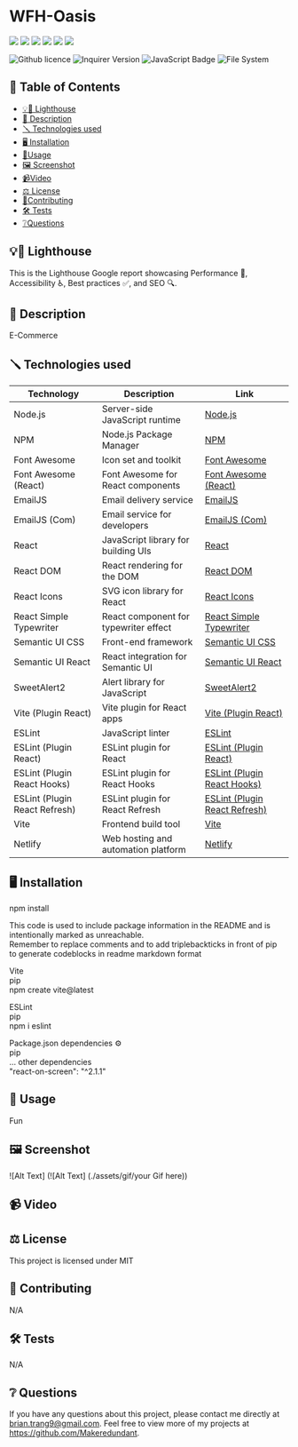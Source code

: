 # WFH-Oasis
![](https://forthebadge.com/images/badges/built-with-love.svg)
![](https://forthebadge.com/images/badges/uses-html.svg)
![](https://forthebadge.com/images/badges/made-with-javascript.svg)
![](https://forthebadge.com/images/badges/contains-cat-gifs.svg)
![](https://forthebadge.com/images/badges/powered-by-electricity.svg)
![](https://forthebadge.com/images/badges/makes-people-smile.svg)

![Github licence](http://img.shields.io/badge/license-MIT-blue.svg)
![Inquirer Version](https://img.shields.io/badge/Inquirer-8.2.4-blue.svg)
![JavaScript Badge](https://img.shields.io/badge/JavaScript-100%25-yellow.svg)
![File System](https://img.shields.io/badge/File%20System-Implemented-green.svg)

## 📓 Table of Contents
- [💡🏡 Lighthouse](#-lighthouse)
- [📄 Description](#-description)
- [🪛 Technologies used](#-technologies-used)
- [🖥️ Installation](#️installation)
- [💬Usage](#usage)
- [🖼️ Screenshot](#%EF%B8%8FScreenshot)
- [📹Video](#video)
- [⚖️ License](#️license)
- [🤝Contributing](#contributing)
- [🛠️ Tests](#️tests)
- [❔Questions](#questions)

## 💡🏡 Lighthouse
This is the Lighthouse Google report showcasing Performance 🚀, Accessibility ♿️, Best practices ✅, and SEO 🔍.

## 📄 Description 
E-Commerce

## 🪛 Technologies used 
| Technology              | Description                           | Link                                       |
|-------------------------|---------------------------------------|--------------------------------------------|
| Node.js                 | Server-side JavaScript runtime         | [Node.js](https://nodejs.org/)             |
| NPM                     | Node.js Package Manager               | [NPM](https://www.npmjs.com/)             |
| Font Awesome            | Icon set and toolkit                  | [Font Awesome](https://fontawesome.com/)   |
| Font Awesome (React)    | Font Awesome for React components     | [Font Awesome (React)](https://fontawesome.com/) |
| EmailJS                 | Email delivery service                 | [EmailJS](https://www.emailjs.com/)       |
| EmailJS (Com)           | Email service for developers          | [EmailJS (Com)](https://www.emailjs.com/) |
| React                   | JavaScript library for building UIs   | [React](https://reactjs.org/)             |
| React DOM               | React rendering for the DOM           | [React DOM](https://reactjs.org/)         |
| React Icons             | SVG icon library for React            | [React Icons](https://react-icons.github.io/react-icons/) |
| React Simple Typewriter | React component for typewriter effect | [React Simple Typewriter](https://www.npmjs.com/package/react-simple-typewriter) |
| Semantic UI CSS         | Front-end framework                   | [Semantic UI CSS](https://semantic-ui.com/) |
| Semantic UI React       | React integration for Semantic UI      | [Semantic UI React](https://react.semantic-ui.com/) |
| SweetAlert2             | Alert library for JavaScript          | [SweetAlert2](https://sweetalert2.github.io/) |
| Vite (Plugin React)     | Vite plugin for React apps            | [Vite (Plugin React)](https://github.com/vitejs/vite) |
| ESLint                  | JavaScript linter                     | [ESLint](https://eslint.org/)             |
| ESLint (Plugin React)   | ESLint plugin for React               | [ESLint (Plugin React)](https://eslint.org/) |
| ESLint (Plugin React Hooks) | ESLint plugin for React Hooks      | [ESLint (Plugin React Hooks)](https://www.npmjs.com/package/eslint-plugin-react-hooks) |
| ESLint (Plugin React Refresh) | ESLint plugin for React Refresh  | [ESLint (Plugin React Refresh)](https://www.npmjs.com/package/eslint-plugin-react-refresh) |
| Vite                    | Frontend build tool                   | [Vite](https://vitejs.dev/)               |
| Netlify                 | Web hosting and automation platform  | [Netlify](https://www.netlify.com/)       |
  
    
## 🖥️ Installation 
 npm install

This code is used to include package information in the README
and is intentionally marked as unreachable.  
Remember to replace comments and to add triplebackticks in front of pip  
to generate codeblocks in readme markdown format

Vite  
pip  
npm create vite@latest
  

ESLint  
pip  
npm i eslint  
  

Package.json dependencies ⚙️  
pip  
    ... other dependencies  
    "react-on-screen": "^2.1.1"  


## 💬 Usage 
Fun


## 🖼️ Screenshot
![Alt Text] (![Alt Text] (./assets/gif/your Gif here))


## 📹 Video
  
## ⚖️ License 
This project is licensed under MIT
  
## 🤝 Contributing 
N/A
  
## 🛠️ Tests
N/A
 
## ❔ Questions
If you have any questions about this project, please contact me directly at brian.trang9@gmail.com. Feel free to view more of my projects at https://github.com/Makeredundant.